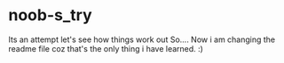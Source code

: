 # noob-s_try
Its an attempt let's see how things work out
So.... Now i am changing the readme file coz that's the only thing i have learned. :)
